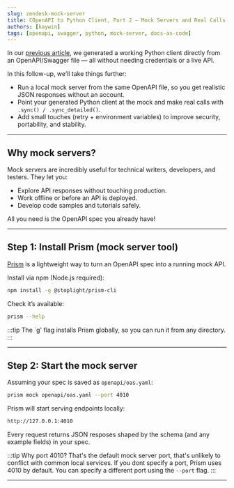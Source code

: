 ```yaml
---
slug: zendesk-mock-server
title: COpenAPI to Python Client, Part 2 — Mock Servers and Real Calls
authors: [kaywin]
tags: [openapi, swagger, python, mock-server, docs-as-code]
---
```


In our [previous article](https://kaywina.github.io/docs-layer/blog/zendesk-python-client), we generated a working Python client directly from an OpenAPI/Swagger file — all without needing credentials or a live API.

In this follow-up, we’ll take things further:
- Run a local mock server from the same OpenAPI file, so you get realistic JSON responses without an account.
- Point your generated Python client at the mock and make real calls with `.sync() / .sync_detailed()`.
- Add small touches (retry + environment variables) to improve security, portability, and stability. 

---

## Why mock servers?

Mock servers are incredibly useful for technical writers, developers, and testers. They let you:
- Explore API responses without touching production.
- Work offline or before an API is deployed.
- Develop code samples and tutorials safely.

All you need is the OpenAPI spec you already have!

---

## Step 1: Install Prism (mock server tool)

[Prism](https://github.com/stoplightio/prism) is a lightweight way to turn an OpenAPI spec into a running mock API.

Install via npm (Node.js required):
```bash title="Bash"
npm install -g @stoplight/prism-cli
```

Check it’s available:
```bash title="Bash"
prism --help
```

:::tip
The `g' flag installs Prism globally, so you can run it from any directory.
:::

---

## Step 2: Start the mock server

Assuming your spec is saved as `openapi/oas.yaml`:
```bash title="Bash"
prism mock openapi/oas.yaml --port 4010
```

Prism will start serving endpoints locally:
```bash
http://127.0.0.1:4010
```

Every request returns JSON resposes shaped by the schema (and any example fields) in your spec.

:::tip
Why port 4010? That's the default mock server port, that's unlikely to conflict with common local services. If you dont specify a port, Prism uses 4010 by default. You can specify a different port using the `--port` flag.
:::

---